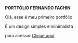<b>PORTFÓLIO FERNANDO FACHIN</b>

Olá, esse é meu primeiro portfólio

É um design simples e minimalista

para acessar <a href="https://ferfachin.github.io/">Clique aqui</a>
